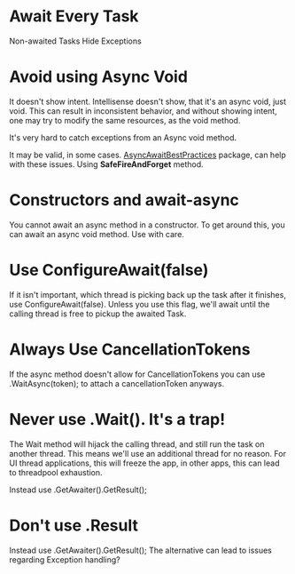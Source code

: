 
# Await Every Task

Non-awaited Tasks Hide Exceptions

# Avoid using Async Void

It doesn't show intent.
Intellisense doesn't show, that it's an async void, just void.
This can result in inconsistent behavior, and without showing intent, one may 
try to modify the same resources, as the void method.

It's very hard to catch exceptions from an Async void method.

It may be valid, in some cases.
[AsyncAwaitBestPractices](https://github.com/brminnick/AsyncAwaitBestPractices) package, can help with these issues.
Using **SafeFireAndForget** method.

# Constructors and await-async

You cannot await an async method in a constructor.
To get around this, you can await an async void method.
Use with care.


# Use ConfigureAwait(false)

If it isn't important, which thread is picking back up the task after it finishes, use ConfigureAwait(false).
Unless you use this flag, we'll await until the calling thread is free to pickup the awaited Task.

# Always Use CancellationTokens

If the async method doesn't allow for CancellationTokens you can use
.WaitAsync(token); to attach a cancellationToken anyways.

# Never use .Wait(). It's a trap!

The Wait method will hijack the calling thread, and still run the task on another thread.
This means we'll use an additional thread for no reason.
For UI thread applications, this will freeze the app, in other apps, this can lead to threadpool exhaustion.

Instead use .GetAwaiter().GetResult();

# Don't use .Result

Instead use .GetAwaiter().GetResult();
The alternative can lead to issues regarding Exception handling? 
